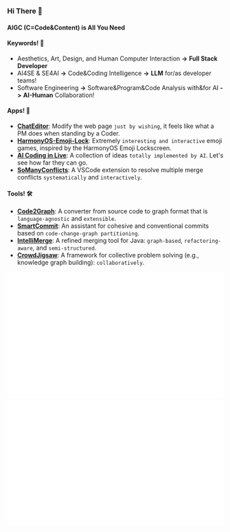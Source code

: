 ### Hi There 👋

#### AIGC (C=Code&Content) is All You Need

#### Keywords! 🎲

- Aesthetics, Art, Design, and Human Computer Interaction **->** **Full Stack Developer**
- AI4SE & SE4AI **->** Code&Coding Intelligence **->** **LLM** for/as developer teams!
- Software Engineering **->** Software&Program&Code Analysis with&for AI **->** **AI-Human** Collaboration!

#### Apps! 📯
- **[ChatEditor]**: Modify the web page `just by wishing`, it feels like what a PM does when standing by a Coder.
- **[HarmonyOS-Emoji-Lock]**: Extremely `interesting and interactive` emoji games, inspired by the HarmonyOS Emoji Lockscreen.
- **[AI Coding in Live]**: A collection of ideas `totally implemented by AI`. Let's see how far they can go.
- **[SoManyConflicts]**: A VSCode extension to resolve multiple merge conflicts `systematically` and `interactively`.

#### Tools! 🛠️
- **[Code2Graph]**: A converter from source code to graph format that is `language-agnostic` and `extensible`.
- **[SmartCommit]**: An assistant for cohesive and conventional commits based on `code-change-graph partitioning`.
- **[IntelliMerge]**: A refined merging tool for Java: `graph-based`, `refactoring-aware`, and `semi-structured`.
- **[CrowdJigsaw]**: A framework for collective problem solving (e.g., knowledge graph building): `collaboratively`.

[ChatEditor]: https://github.com/Symbolk/ChatEditor
[AI Coding in Live]: https://github.com/Symbolk/aicoding.live
[Code2Graph]: https://github.com/Symbolk/Code2Graph
[SoManyConflicts]: https://github.com/Symbolk/somanyconflicts
[IntelliMerge]: https://github.com/Symbolk/IntelliMerge
[SmartCommit]: https://github.com/Symbolk/SmartCommit
[CrowdJigsaw]: https://github.com/Symbolk/CrowdJigsaw
[HarmonyOS-Emoji-Lock]: https://github.com/Symbolk/HarmonyOS-Emoji-Lock

![](https://github.com/Symbolk/github-stats/blob/master/generated/overview.svg)
![](https://github.com/Symbolk/github-stats/blob/master/generated/languages.svg)

<!--
**Symbolk/Symbolk** is a ✨ _special_ ✨ repository because its `README.md` (this file) appears on your GitHub profile.

- 🔭 I’m currently working on ...
- 🌱 I’m currently learning ...
- 👯 I’m looking to collaborate on ...
- 🤔 I’m looking for help with ...
- 💬 Ask me about ...
- 📫 How to reach me: ...
- 😄 Pronouns: ...
- ⚡ Fun fact: ...
-->
